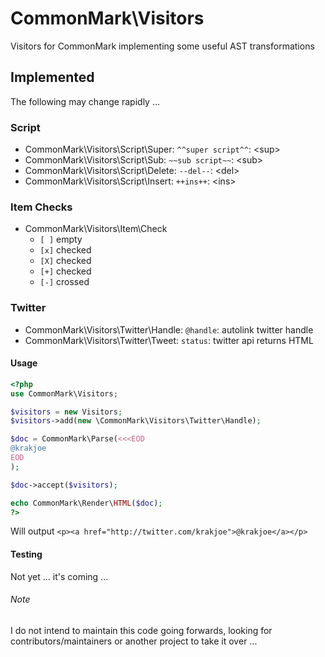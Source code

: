 # CommonMark\Visitors
Visitors for CommonMark implementing some useful AST transformations

## Implemented

The following may change rapidly ...

### Script
  * CommonMark\Visitors\Script\Super:    `^^super script^^`:   &lt;sup&gt;
  * CommonMark\Visitors\Script\Sub:      `~~sub script~~`:     &lt;sub&gt;
  * CommonMark\Visitors\Script\Delete:   `--del--`:            &lt;del&gt;
  * CommonMark\Visitors\Script\Insert:   `++ins++`:            &lt;ins&gt;

### Item Checks
  * CommonMark\Visitors\Item\Check
    * `[ ]` empty
    * `[x]` checked
    * `[X]` checked
    * `[+]` checked
    * `[-]` crossed

### Twitter
  * CommonMark\Visitors\Twitter\Handle:  `@handle`:            autolink twitter handle
  * CommonMark\Visitors\Twitter\Tweet:   `status`:             twitter api returns HTML

#### Usage

```php
<?php
use CommonMark\Visitors;

$visitors = new Visitors;
$visitors->add(new \CommonMark\Visitors\Twitter\Handle);

$doc = CommonMark\Parse(<<<EOD
@krakjoe
EOD
);

$doc->accept($visitors);

echo CommonMark\Render\HTML($doc);
?>
```

Will output `<p><a href="http://twitter.com/krakjoe">@krakjoe</a></p>`

#### Testing

Not yet ... it's coming ...

###### Note

I do not intend to maintain this code going forwards, looking for contributors/maintainers or another project to take it over ...

